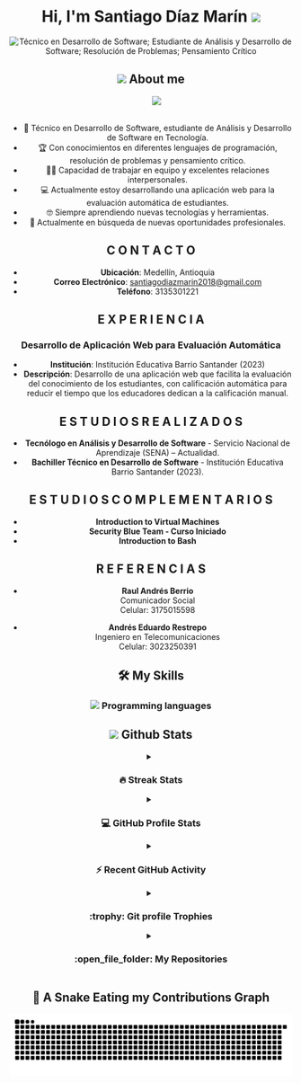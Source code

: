 <h1 align="center">Hi, I'm Santiago Díaz Marín <img src="https://media.giphy.com/media/hvRJCLFzcasrR4ia7z/giphy.gif" width="35"></h1>
<p align="center">
	<div align="center" width="50">

<img src="https://i.imgur.com/dTYwdG1.gif" alt="Técnico en Desarrollo de Software; Estudiante de Análisis y Desarrollo de Software; Resolución de Problemas; Pensamiento Crítico" width="300"/>


## <picture><img src = "https://github.com/7oSkaaa/7oSkaaa/blob/main/Images/about_me.gif?raw=true" width = 50px></picture> About me

<picture> <img align="right" src="https://github.com/7oSkaaa/7oSkaaa/blob/main/Images/Right_Side.gif?raw=true" width = 250px></picture>

<br><br>

- :school: Técnico en Desarrollo de Software, estudiante de Análisis y Desarrollo de Software en Tecnología.
- :trophy: Con conocimientos en diferentes lenguajes de programación, resolución de problemas y pensamiento crítico.
- :technologist: Capacidad de trabajar en equipo y excelentes relaciones interpersonales.
- :computer: Actualmente estoy desarrollando una aplicación web para la evaluación automática de estudiantes.
- :nerd_face: Siempre aprendiendo nuevas tecnologías y herramientas.
- :thinking: Actualmente en búsqueda de nuevas oportunidades profesionales.
  
## C O N T A C T O

- **Ubicación**: Medellín, Antioquia
- **Correo Electrónico**: santiagodiazmarin2018@gmail.com
- **Teléfono**: 3135301221

## E X P E R I E N C I A

### Desarrollo de Aplicación Web para Evaluación Automática
- **Institución**: Institución Educativa Barrio Santander (2023)
- **Descripción**: Desarrollo de una aplicación web que facilita la evaluación del conocimiento de los estudiantes, con calificación automática para reducir el tiempo que los educadores dedican a la calificación manual.

## E S T U D I O S R E A L I Z A D O S

- **Tecnólogo en Análisis y Desarrollo de Software** - Servicio Nacional de Aprendizaje (SENA) – Actualidad.
- **Bachiller Técnico en Desarrollo de Software** - Institución Educativa Barrio Santander (2023).

## E S T U D I O S C O M P L E M E N T A R I O S

- **Introduction to Virtual Machines**
- **Security Blue Team - Curso Iniciado**
- **Introduction to Bash**
  
## R E F E R E N C I A S

- **Raul Andrés Berrio**  
  Comunicador Social  
  Celular: 3175015598
  
- **Andrés Eduardo Restrepo**  
  Ingeniero en Telecomunicaciones  
  Celular: 3023250391

## 🛠️ My Skills

### <picture> <img src = "https://github.com/7oSkaaa/7oSkaaa/blob/main/Images/Programming_Languages.gif?raw=true" width = 50px>  </picture> Programming languages

## <picture> <img src = "https://github.com/7oSkaaa/7oSkaaa/blob/main/Images/Statistics.gif?raw=true" width = 50px>  </picture> Github Stats

<details><summary><h3> 🔥 Streak Stats</h3></summary>

----	

<p align="center"><img src="https://github-readme-streak-stats.herokuapp.com/?user=7oSkaaa&theme=tokyonight_duo" alt="7oSkaaa" /></p>

</details>
  
<details><summary><h3>💻 GitHub Profile Stats</h3></summary>

----
	
<p align="center">
    <a href="https://github.com/anuraghazra/github-readme-stats">
	    <img alt="7oSkaaa's Github Stats" src="https://github-readme-stats.vercel.app/api?username=7oSkaaa&show_icons=true&count_private=true&locale=en&theme=tokyonight&layout=compact" height="230px"/></a>
	  <img src="https://github-readme-stats.vercel.app/api/top-langs?username=7oSkaaa&langs_count=10&show_icons=true&locale=en&theme=tokyonight" alt="7oSkaaa" height="230px"/>
<br/>

  <b>Note:</b> Top languages is only a metric of the languages my public code consists of and doesn't reflect experience or skill level.
  </p>
</details>

<details><summary><h3>⚡ Recent GitHub Activity</h3></summary>

----
	
[![7oSkaa's github activity graph](https://github-readme-activity-graph.cyclic.app/graph?username=7oSkaaa&theme=github)](https://github.com/7oSkaaa/github-readme-activity-graph)

</details>

<details><summary> <h3> :trophy: Git profile Trophies </h3></summary>

----
	
<p align="center"> <a href="https://github.com/ryo-ma/github-profile-trophy"><img src="https://github-profile-trophy.vercel.app/?username=7oskaaa&layout=compact&theme=tokyonight&column=4&margin-w=15&margin-h=15" alt="7oskaaa" /></a> </p>

[![@7oskaa's Holopin board](https://holopin.io/api/user/board?user=7oskaa)](https://holopin.io/@7oskaa)
	
</details>
	
<details><summary><h3> :open_file_folder: My Repositories </h3></summary>

----
	
<div>
  <p align="center">
	<a href="https://github.com/7oSkaaa/LeetCode_DailyChallenge_2023">
      		<img src="https://github-readme-stats.vercel.app/api/pin/?username=7oSkaaa&repo=LeetCode_DailyChallenge_2023&theme=tokyonight" alt="GitHub Stats" />
    	</a>
	<a href="https://github.com/7oSkaaa/Ahmed-Hossam">
      		<img src="https://github-readme-stats.vercel.app/api/pin/?username=7oSkaaa&repo=Ahmed-Hossam&theme=tokyonight" alt="GitHub Stats" />
    	</a>
    	<a href="https://github.com/7oSkaaa/Strees_Testing">
      		<img src="https://github-readme-stats.vercel.app/api/pin/?username=7oSkaaa&repo=Strees_Testing&theme=tokyonight" alt="GitHub Stats" />
    	</a>
    	<a href="https://github.com/7oSkaaa/CP-Templates">
      		<img src="https://github-readme-stats.vercel.app/api/pin/?username=7oSkaaa&repo=CP-Templates&theme=tokyonight" alt="GitHub Stats" />
    	</a>
  </p>
</div>
</details>

## 🐍 A Snake Eating my Contributions Graph
	
<p align = "center">
	<img src = "https://github.com/7oSkaaa/7oSkaaa/blob/output/github-contribution-grid-snake.svg?" alt = "Snake Game"/>
</p>
